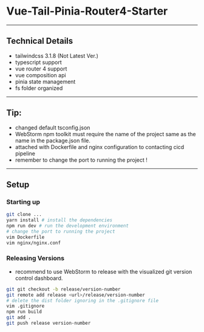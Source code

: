 # Vue-Tail-Pinia-Router4-Starter

--- 
## Technical Details
- tailwindcss 3.1.8 (Not Latest Ver.)
- typescript support
- vue router 4 support
- vue composition api
- pinia state management
- fs folder organized

--- 

## Tip: 
   - changed default tsconfig.json
   - WebStorm npm toolkit must require the name of the project same as the name in the package.json file.
   - attached with Dockerfile and nginx configuration to contacting cicd pipeline
   - remember to change the port to running the project !

---

## Setup

### Starting up

```bash
git clone ...
yarn install # install the dependencies
npm run dev # run the development environment
# change the port to running the project
vim Dockerfile
vim nginx/nginx.conf

```

### Releasing Versions

- recommend to use WebStorm to release with the visualized git version control dashboard.
```bash
git git checkout -b release/version-number
git remote add release <url>/release/version-number
# delete the dist folder ignoring in the .gitignore file
vim .gitignore
npm run build 
git add .
git push release version-number
```

